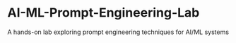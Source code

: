 # AI-ML-Prompt-Engineering-Lab
A hands-on lab exploring prompt engineering techniques for AI/ML systems
